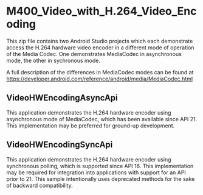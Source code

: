 # M400_Video_with_H.264_Video_Encoding

This zip file contains two Android Studio projects which each demonstrate access the H.264 
hardware video encoder in a different mode of operation of the Media Codec. One demonstrates
MediaCodec in asynchronous mode, the other in sychronous mode.

A full description of the differences in MediaCodec modes can be found at 
https://developer.android.com/reference/android/media/MediaCodec.html


VideoHWEncodingAsyncApi
-----------------------
This application demonstrates the H.264 hardware encoder using asynchronous mode of MediaCodec, 
which has been available since API 21. This implementation may be preferred for ground-up 
development.


VideoHWEncodingSyncApi
----------------------
This application demonstrates the H.264 hardware encoder using synchronous polling, which is 
supported since API 16. This implementation may be required for integration into applications 
with support for an API prior to 21.  This sample intentionally uses deprecated methods for 
the sake of backward compatibility.

